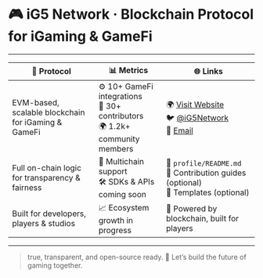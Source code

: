 # 🎮 iG5 Network · Blockchain Protocol for iGaming & GameFi

---

| 🚀 Protocol | 📊 Metrics | 🌐 Links |
|------------|------------|----------|
| EVM-based, scalable blockchain for iGaming & GameFi | ⚙️ 10+ GameFi integrations<br>👥 30+ contributors<br>🌍 1.2k+ community members | 🌍 [Visit Website](https://ig5.network)<br>🐦 [@iG5Network](https://twitter.com/iG5Network)<br>📧 [Email](mailto:connect@ig5.network) |
| Full on-chain logic for transparency & fairness | 🔗 Multichain support<br>🛠️ SDKs & APIs coming soon | 📁 `profile/README.md`<br>📝 Contribution guides (optional)<br>📂 Templates (optional) |
| Built for developers, players & studios | 📈 Ecosystem growth in progress | 🎯 Powered by blockchain, built for players |

---

> true, transparent, and open-source ready. 🧩 Let’s build the future of gaming together.

